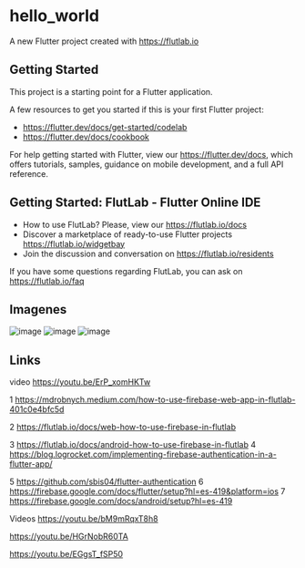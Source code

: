 # hello_world

A new Flutter project created with https://flutlab.io

## Getting Started

This project is a starting point for a Flutter application.

A few resources to get you started if this is your first Flutter project:

- https://flutter.dev/docs/get-started/codelab
- https://flutter.dev/docs/cookbook

For help getting started with Flutter, view our
https://flutter.dev/docs, which offers tutorials,
samples, guidance on mobile development, and a full API reference.

## Getting Started: FlutLab - Flutter Online IDE

- How to use FlutLab? Please, view our https://flutlab.io/docs
- Discover a marketplace of ready-to-use Flutter projects https://flutlab.io/widgetbay
- Join the discussion and conversation on https://flutlab.io/residents

If you have some questions regarding FlutLab, you can ask on https://flutlab.io/faq

## Imagenes
![image](https://github.com/jimebau/actividad-4/assets/143548070/1059963f-1947-4eaf-a8a8-81c182cfb0a4)
![image](https://github.com/jimebau/actividad-4/assets/143548070/dcf4ce36-2e97-4a7d-ac2c-5c737332281c)
![image](https://github.com/jimebau/actividad-4/assets/143548070/998ad684-9453-4907-9332-8c213bea2567)

## Links
video
https://youtu.be/ErP_xomHKTw

1 https://mdrobnych.medium.com/how-to-use-firebase-web-app-in-flutlab-401c0e4bfc5d

2 https://flutlab.io/docs/web-how-to-use-firebase-in-flutlab

3 https://flutlab.io/docs/android-how-to-use-firebase-in-flutlab
4 https://blog.logrocket.com/implementing-firebase-authentication-in-a-flutter-app/

5 https://github.com/sbis04/flutter-authentication
6 https://firebase.google.com/docs/flutter/setup?hl=es-419&platform=ios
7 https://firebase.google.com/docs/android/setup?hl=es-419


Videos
https://youtu.be/bM9mRqxT8h8

https://youtu.be/HGrNobR60TA

https://youtu.be/EGgsT_fSP50
